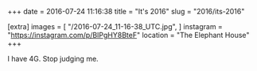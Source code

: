 +++
date = 2016-07-24 11:16:38
title = "It's 2016"
slug = "2016/its-2016"

[extra]
images = [
    "/2016-07-24_11-16-38_UTC.jpg",
]
instagram = "https://instagram.com/p/BIPgHY8BteF"
location = "The Elephant House"
+++

I have 4G. Stop judging me.
